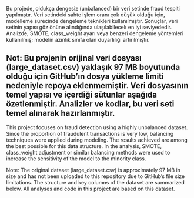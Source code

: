 Bu projede, oldukça dengesiz (unbalanced) bir veri setinde fraud tespiti yapılmıştır. Veri setindeki sahte işlem oranı çok düşük olduğu için, modelleme sürecinde dengeleme teknikleri kullanılmıştır.
Sonuçlar, veri setinin yapısı göz önüne alındığında ulaşılabilecek en iyi seviyededir. Analizde, SMOTE, class_weight ayarı veya benzeri dengeleme yöntemleri kullanılmış; modelin azınlık sınıfa olan duyarlılığı artırılmıştır.

Not: Bu projenin orijinal veri dosyası (large_dataset.csv) yaklaşık 97 MB boyutunda olduğu için GitHub’ın dosya yükleme limiti nedeniyle repoya eklenmemiştir.
Veri dosyasının temel yapısı ve içerdiği sütunlar aşağıda özetlenmiştir.
Analizler ve kodlar, bu veri seti temel alınarak hazırlanmıştır.
----
This project focuses on fraud detection using a highly unbalanced dataset. Since the proportion of fraudulent transactions is very low, balancing techniques were applied during modeling.
The results achieved are among the best possible for this data structure. In the analysis, SMOTE, class_weight adjustment or similar balancing methods were used to increase the sensitivity of the model to the minority class.

Note: The original dataset (large_dataset.csv) is approximately 97 MB in size and has not been uploaded to this repository due to GitHub’s file size limitations.
The structure and key columns of the dataset are summarized below.
All analyses and code in this project are based on this dataset.
